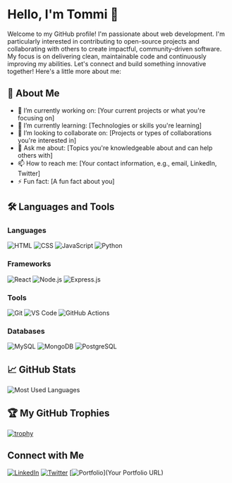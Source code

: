 # Hello, I'm Tommi 👋

Welcome to my GitHub profile! I'm passionate about web development. I'm particularly interested in contributing to open-source projects and collaborating with others to create impactful, community-driven software. My focus is on delivering clean, maintainable code and continuously improving my abilities. Let's connect and build something innovative together!
Here's a little more about me:

## 🚀 About Me

- 🔭 I’m currently working on: [Your current projects or what you're focusing on]
- 🌱 I’m currently learning: [Technologies or skills you're learning]
- 👯 I’m looking to collaborate on: [Projects or types of collaborations you're interested in]
- 💬 Ask me about: [Topics you're knowledgeable about and can help others with]
- 📫 How to reach me: [Your contact information, e.g., email, LinkedIn, Twitter]
- ⚡ Fun fact: [A fun fact about you]

## 🛠️ Languages and Tools

### Languages
![HTML](https://img.shields.io/badge/HTML5-E34F26?style=for-the-badge&logo=html5&logoColor=white)
![CSS](https://img.shields.io/badge/CSS3-1572B6?style=for-the-badge&logo=css3&logoColor=white)
![JavaScript](https://img.shields.io/badge/JavaScript-F7DF1E?style=for-the-badge&logo=javascript&logoColor=black)
![Python](https://img.shields.io/badge/Python-3776AB?style=for-the-badge&logo=python&logoColor=white)

### Frameworks
![React](https://img.shields.io/badge/React-20232A?style=for-the-badge&logo=react&logoColor=61DAFB)
![Node.js](https://img.shields.io/badge/Node.js-339933?style=for-the-badge&logo=node-dot-js&logoColor=white)
![Express.js](https://img.shields.io/badge/Express.js-404D59?style=for-the-badge)

### Tools
![Git](https://img.shields.io/badge/Git-F05032?style=for-the-badge&logo=git&logoColor=white)
![VS Code](https://img.shields.io/badge/VS%20Code-007ACC?style=for-the-badge&logo=visual-studio-code&logoColor=white)
![GitHub Actions](https://img.shields.io/badge/GitHub%20Actions-2088FF?style=for-the-badge&logo=github-actions&logoColor=white)

### Databases
![MySQL](https://img.shields.io/badge/MySQL-4479A1?style=for-the-badge&logo=mysql&logoColor=white)
![MongoDB](https://img.shields.io/badge/MongoDB-4EA94B?style=for-the-badge&logo=mongodb&logoColor=white)
![PostgreSQL](https://img.shields.io/badge/PostgreSQL-336791?style=for-the-badge&logo=postgresql&logoColor=white)

## 📈 GitHub Stats
![Most Used Languages](https://github-readme-stats.vercel.app/api/top-langs/?username=TommiNICE&layout=compact&theme=default&langs_count=8)

## 🏆 My GitHub Trophies

[![trophy](https://github-profile-trophy.vercel.app/?username=TommiNICE&theme=onedark)](https://github.com/ryo-ma/github-profile-trophy)

## Connect with Me

[![LinkedIn](https://img.shields.io/badge/LinkedIn-blue?style=flat&logo=linkedin)](https://www.linkedin.com/in/tom-varga-73b656b9/)
[![Twitter](https://img.shields.io/badge/Twitter-blue?style=flat&logo=twitter)](https://x.com/TomSolo1984)
[![Portfolio](https://img.shields.io/badge/Portfolio-orange?style=flat&logo=firefox-browser)](Your Portfolio URL)
